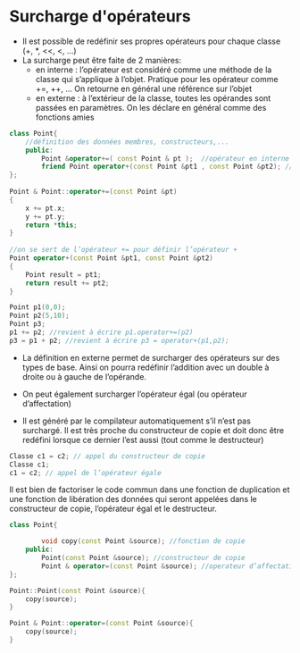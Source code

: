 # Surcharge d'opérateurs

* Il est possible de redéfinir ses propres opérateurs pour chaque classe (+, *, <<, <, …)
* La surcharge peut être faite de 2 manières:
  * en interne : l’opérateur est considéré comme une méthode de la classe qui s’applique à l’objet. Pratique pour les opérateur comme +=, ++, … On retourne en général une référence sur l’objet
  * en externe : à l’extérieur de la classe, toutes les opérandes sont passées en paramètres. On les déclare en général comme des fonctions amies

``` c++
class Point{
    //définition des données membres, constructeurs,...
    public:
        Point &operator+=( const Point & pt );  //opérateur en interne
        friend Point operator+(const Point &pt1 , const Point &pt2); //opérateur en externe
};
  
Point & Point::operator+=(const Point &pt)
{
    x += pt.x;
    y += pt.y;
    return *this;
}
 
//on se sert de l’opérateur += pour définir l’opérateur +
Point operator+(const Point &pt1, const Point &pt2)
{
    Point result = pt1; 
    return result += pt2;
}

Point p1(0,0);
Point p2(5,10);
Point p3;
p1 += p2; //revient à écrire p1.operator+=(p2)
p3 = p1 + p2; //revient à écrire p3 = operator+(p1,p2);
```

* La définition en externe permet de surcharger des opérateurs sur des types de base. Ainsi on pourra redéfinir l’addition avec un double à droite ou à gauche de l’opérande.

* On peut également surcharger l’opérateur égal (ou opérateur d’affectation)
* Il est généré par le compilateur automatiquement s’il n’est pas surchargé. Il est très proche du constructeur de copie et doit donc être redéfini lorsque ce dernier l’est aussi (tout comme le destructeur)

``` c++
Classe c1 = c2; // appel du constructeur de copie
Classe c1; 
c1 = c2; // appel de l’opérateur égale
```

Il est bien de factoriser le code commun dans une fonction de duplication et une fonction de libération des données qui seront appelées dans le constructeur de copie, l’opérateur égal et le destructeur.

``` c++
class Point{

        void copy(const Point &source); //fonction de copie
    public:
        Point(const Point &source); //constructeur de copie
        Point & operator=(const Point &source); //operateur d’affectation
};

Point::Point(const Point &source){
    copy(source); 
}

Point & Point::operator=(const Point &source){
    copy(source); 
}
```
